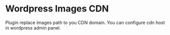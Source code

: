 # Wordpress Images CDN

Plugin replace images path to you CDN domain.
You can configure cdn host in wordpress admin panel.